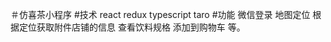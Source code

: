 ＃仿喜茶小程序
#技术
    react redux typescript taro 
#功能 
    微信登录  地图定位  根据定位获取附件店铺的信息  查看饮料规格  添加到购物车  等。
